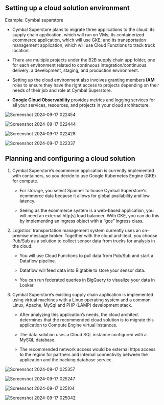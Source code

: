 ## Setting up a cloud solution environment

Example: Cymbal superstore

- Cymbal Superstore plans to migrate three applications to the cloud: its supply chain application, which will run on VMs; its containerized ecommerce application, which will use GKE; and its transportation management application, which will use Cloud Functions to track truck location.

- There are multiple projects under the B2B supply chain app folder, one for each environment related to continuous integration/continuous delivery: a development, staging, and production environment.

- Setting up the cloud environment also involves granting members **IAM** roles to ensure they have the right access to projects depending on their needs of their job and role at Cymbal Superstore.

- **Google Cloud Observability** provides metrics and logging services for all your services, resources, and projects in your cloud architecture.

![Screenshot 2024-09-17 022454](https://gist.github.com/user-attachments/assets/7aadbe2d-15d4-496d-83d7-f4af09261f70)

![Screenshot 2024-09-17 022444](https://gist.github.com/user-attachments/assets/82f62c73-3761-4261-b361-2bed9e096230)

![Screenshot 2024-09-17 022428](https://gist.github.com/user-attachments/assets/5c2fc54c-3789-4ff1-8fe0-cebf5bd245bc)

![Screenshot 2024-09-17 022337](https://gist.github.com/user-attachments/assets/3f3348bb-c99c-40f8-b7b8-896e02beb137)


## Planning and configuring a cloud solution

1. Cymbal Superstore’s ecommerce application is currently implemented with containers, so you decide to use Google Kubernetes Engine (GKE) for compute.

    - For storage, you select Spanner to house Cymbal Superstore's ecommerce data because it allows for global availability and low latency.

    - Seeing as the ecommerce system is a web-based application, you will need an external http(s) load balancer. With GKE, you can do this by implementing an ingress object with a “gce” ingress class.

2. Logistics’ transportation management system currently uses an on-premise message broker. Together with the cloud architect, you choose Pub/Sub as a solution to collect sensor data from trucks for analysis in the cloud.
    - You will use Cloud Functions to pull data from Pub/Sub and start a Dataflow pipeline.

    - Dataflow will feed data into Bigtable to store your sensor data.

    - You can run federated queries in BigQuery to visualize your data in Looker.

3. Cymbal Superstore’s existing supply chain application is implemented using virtual machines with a Linux operating system and a common Linux, Apache, MySql and PHP (LAMP) development stack.

    - After analyzing this application’s needs, the cloud architect determines that the recommended cloud solution is to migrate this application to Compute Engine virtual instances.

    - The data solution uses a Cloud SQL instance configured with a MySQL database.

    - The recommended network access would be external https access to the region for partners and internal connectivity between the application and the backing database service.

![Screenshot 2024-09-17 025357](https://gist.github.com/user-attachments/assets/1fae3aa1-41f7-4293-8406-b46afc74466a)

![Screenshot 2024-09-17 025247](https://gist.github.com/user-attachments/assets/20ab928e-f030-4a5b-a6df-e3db8837a6a9)

![Screenshot 2024-09-17 025104](https://gist.github.com/user-attachments/assets/93ac34b6-dbd3-40ea-81a1-9bd063ac70a6)

![Screenshot 2024-09-17 025042](https://gist.github.com/user-attachments/assets/2b38a7b2-403b-4978-bcb2-f3464f9cb485)